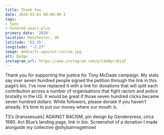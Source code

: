 ```yaml
---
title: Thank You
date: 2020-03-01 00:00:00 Z
tags:
- tpoc
- hundred-years-plus
primary_date: '2020'
location: Manchester, UK
latitude: '53.35'
longitude: "-2.27"
image: media/ts-against-racism.jpg
alt: Badge
instagram_url: https://www.instagram.com/p/CA8NprzDjqT
---
```


<!-- ![](ts-against-racism.jpg) -->

Thank you for supporting the justice for Tony McDade campaign. My stats say over seven hundred people signed the petition through the link in this page’s bio. I’ve now replaced it with a link for donations that will split each contribution across a number of organisations that fight racism and police brutality in the US. It would be great if those seven hundred clicks became seven hundred dollars. White followers, please donate if you haven’t already. It’s time to put our money where our mouth is.

TS’s [transsexuals] AGAINST RACISM, pin design by Genderpress, circa 1990. Act Blue’s landing page, link in bio. Screenshot of a donation I made alongside my collective @shybairnsgetnowt